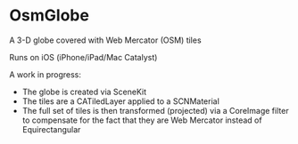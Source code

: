 # OsmGlobe
A 3-D globe covered with Web Mercator (OSM) tiles

Runs on iOS (iPhone/iPad/Mac Catalyst)

A work in progress:

* The globe is created via SceneKit
* The tiles are a CATiledLayer applied to a SCNMaterial
* The full set of tiles is then transformed (projected) via a CoreImage filter to compensate for the fact that they are Web Mercator instead of Equirectangular
